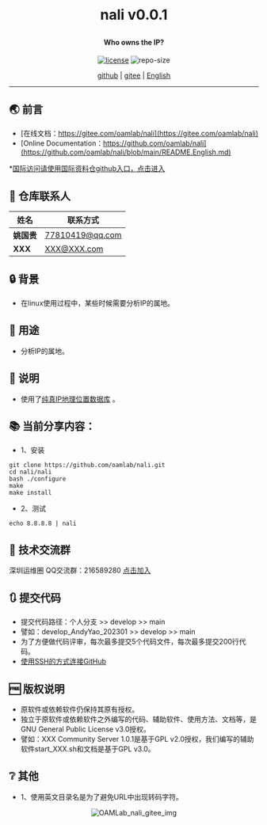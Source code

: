 
<h1 align="center" style="margin: 30px 0 30px; font-weight: bold;">nali v0.0.1</h1>
<h4 align="center">Who owns the IP?</h4>
<p align="center">
  <a href="./LICENSE"><img alt="license" src="https://img.shields.io/github/license/oamlab/nali" /></a>
  <img alt="repo-size" src="https://img.shields.io/github/repo-size/oamlab/nali" />
</p>

<p align="center">
   <a href="https://github.com/oamlab/nali">github</a> | 
   <a href="https://gitee.com/oamlab/nali">gitee</a> | 
   <a href="./README.English.md">English</a>
</p>

<p align="center"></p>

---

## 🌏 前言
- [在线文档：https://gitee.com/oamlab/nali](https://gitee.com/oamlab/nali)
- [Online Documentation：https://github.com/oamlab/nali](https://github.com/oamlab/nali/blob/main/README.English.md)

*[国际访问请使用国际资料仓github入口，点击进入](https://github.com/oamlab/nali)

## 🔋 仓库联系人
| 姓名						 | 联系方式             |
|----------|------------------|
| **姚国贵**  | 77810419@qq.com |
| **XXX**  | XXX@XXX.com |

## 🔒 背景
- 在linux使用过程中，某些时候需要分析IP的属地。

## 🔑 用途
- 分析IP的属地。

## 📃 说明
- 使用了[纯真IP地理位置数据库](https://www.cz88.net) 。

## 📚 当前分享内容：

- 1、安装
````
git clone https://github.com/oamlab/nali.git
cd nali/nali
bash ./configure
make
make install
````

- 2、测试
````
echo 8.8.8.8 | nali
````

## 📶 技术交流群
深圳运维圈 QQ交流群：216589280 [点击加入](https://jq.qq.com/?_wv=1027&k=tdDtDoUp)

## 🔃 提交代码
- 提交代码路径：个人分支 >> develop >> main
- 譬如：develop_AndyYao_202301 >> develop >> main
- 为了方便做代码评审，每次最多提交5个代码文件，每次最多提交200行代码。
- [使用SSH的方式连接GitHub](https://github.com/oamlab/oamlab/blob/main/OAMLab/171_%E8%BF%90%E7%BB%B4%E5%B7%A5%E5%85%B7/301_%E5%BC%80%E5%8F%91%E5%B7%A5%E5%85%B7/211_GitHub_SSH_Key.md)

## 🆓 版权说明
- 原软件或依赖软件仍保持其原有授权。
- 独立于原软件或依赖软件之外编写的代码、辅助软件、使用方法、文档等，是GNU General Public License v3.0授权。
- 譬如：XXX Community Server 1.0.1是基于GPL v2.0授权，我们编写的辅助软件start_XXX.sh和文档是基于GPL v3.0。

## ❔ 其他
- 1、使用英文目录名是为了避免URL中出现转码字符。

<p align="center">
	<img alt="OAMLab_nali_gitee_img" src="https://www.wegoodgoodstudydaydayup.com/nali_gitee.webp?v=1">
</p>
